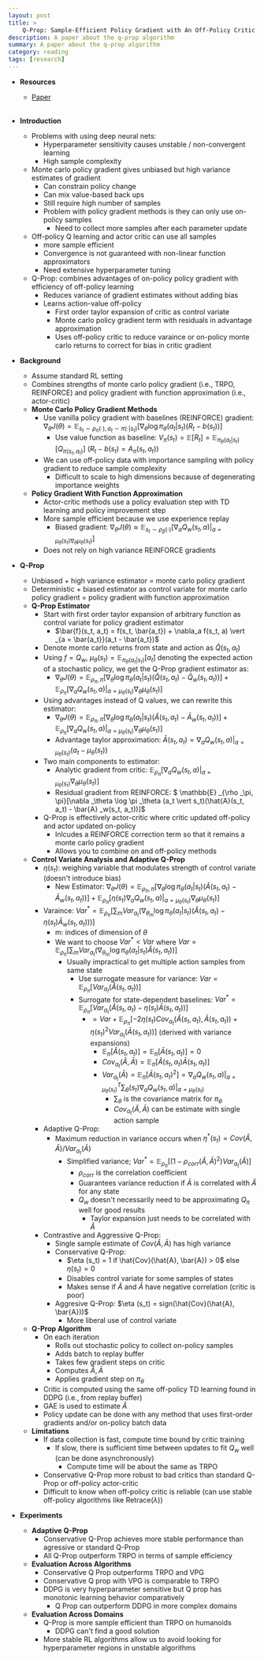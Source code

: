 ```yaml
---
layout: post
title: > 
    Q-Prop: Sample-Efficient Policy Gradient with An Off-Policy Critic
description: A paper about the q-prop algorithm
summary: A paper about the q-prop algorithm
category: reading
tags: [research]
---
```


* **Resources**
    - [Paper](https://arxiv.org/abs/1611.02247)
<br><br/>

* **Introduction**
    * Problems with using deep neural nets:
        * Hyperparameter sensitivity causes unstable / non-convergent learning
        * High sample complexity
    * Monte carlo policy gradient gives unbiased but high variance estimates of gradient
        * Can constrain policy change
        * Can mix value-based back ups
        * Still require high number of samples
        * Problem with policy gradient methods is they can only use on-policy samples
            * Need to collect more samples after each parameter update
    * Off-policy Q learning and actor critic can use all samples
        * more sample efficient
        * Convergence is not guaranteed with non-linear function approximators
        * Need extensive hyperparameter tuning
    * Q-Prop: combines advantages of on-policy policy gradient with efficiency of off-policy learning
        * Reduces variance of gradient estimates without adding bias
        * Learns action-value off-policy
            * First order taylor expansion of critic as control variate
            * Monte carlo policy gradient term with residuals in advantage approximation
            * Uses off-policy critic to reduce varaince or on-policy monte carlo returns to correct for bias in critic gradient
* **Background**
    * Assume standard RL setting
    * Combines strengths of monte carlo policy gradient (i.e., TRPO, REINFORCE) and policy gradient with function approximation (i.e., actor-critic)
    * **Monte Carlo Policy Gradient Methods**
        * Use vanilla policy gradient with baselines (REINFORCE) gradient: $\nabla _{\theta}J(\theta) = \mathbb{E} _{s_t \sim \rho _\pi (\cdot), a_t \sim \pi(\cdot \vert s_t)}[\nabla _\theta \log \pi _\theta (a_t \vert s_t)(R_t - b(s_t))]$
            * Use value function as baseline: $V _\pi(s_t) = \mathbb{E}[R_t] = \mathbb{E} _{\pi _\theta(a_t \vert s_t)}[Q _{\pi(s_t, a_t)}]$ ($R_t - b(s_t) = A _\pi(s_t, a_t)$)
        * We can use off-policy data with importance sampling with policy gradient to reduce sample complexity
            * Difficult to scale to high dimensions because of degenerating importance weights
    * **Policy Gradient With Function Approximation**
        * Actor-critic methods use a policy evaluation step with TD learning and policy improvement step
        * More sample efficient because we use experience replay
            * Biased gradient: $\nabla _\theta J(\theta) \approx \mathbb{E} _{s_t \sim \rho _{\beta} (\cdot)}[\nabla_a Q_w(s_t, a) \vert _{a = \mu _\theta(s_t) \nabla _\theta \mu _\theta(s_t)}]$ 
        * Does not rely on high variance REINFORCE gradients
* **Q-Prop**
    * Unbiased + high variance estimator = monte carlo policy gradient
    * Deterministic + biased estimator as control variate for monte carlo policy gradient = policy gradient with function approximation
    * **Q-Prop Estimator**
        * Start with first order taylor expansion of arbitrary function as control variate for policy gradient estimator
            * $\bar{f}(s_t, a_t) = f(s_t, \bar{a_t}) + \nabla_a f(s_t, a) \vert _{a = \bar{a_t}}(a_t - \bar{a_t})$
        * Denote monte carlo returns from state and action as $\hat{Q}(s_t, a_t)$
        * Using $f = Q_w$, $\mu _\theta(s_t) = \mathbb{E} _{\pi _{\theta}(a_t \vert s_t)}[a_t]$ denoting the expected action of a stochastic policy, we get the Q-Prop gradient estimator as:
            * $\nabla _\theta J(\theta) = \mathbb{E} _{\rho _\pi, \pi}[\nabla _\theta \log \pi _\theta (a_t \vert s_t)(\hat{Q}(s_t, a_t) - \bar{Q} _w(s_t, a_t))] + \mathbb{E} _{\rho _\pi}[\nabla_a Q_w(s_t, a) \vert _{a = \mu _\theta(s_t)} \nabla _\theta \mu _\theta (s_t)]$
        * Using advantages instead of Q values, we can rewrite this estimator:
            * $\nabla _\theta J(\theta) = \mathbb{E} _{\rho _\pi, \pi}[\nabla _\theta \log \pi _\theta (a_t \vert s_t)(\hat{A}(s_t, a_t) - \bar{A} _w(s_t, a_t))] + \mathbb{E} _{\rho _\pi}[\nabla_a Q_w(s_t, a) \vert _{a = \mu _\theta(s_t)} \nabla _\theta \mu _\theta (s_t)]$
            * Advantage taylor approximation: $\bar{A}(s_t, a_t) = \nabla_a Q_w (s_t, a) \vert _{a = \mu _\theta(s_t)}(a_t - \mu _\theta(s_t))$
        * Two main components to estimator:
            * Analytic gradient from critic: $\mathbb{E} _{\rho _\pi}[\nabla_a Q_w(s_t, a) \vert _{a = \mu _\theta(s_t)} \nabla _\theta \mu _\theta (s_t)]$
            * Residual gradient from REINFORCE: $ \mathbb{E} _{\rho _\pi, \pi}[\nabla _\theta \log \pi _\theta (a_t \vert s_t)(\hat{A}(s_t, a_t) - \bar{A} _w(s_t, a_t))]$
        * Q-Prop is effectively actor-critic where critic updated off-policy and actor updated on-policy
            * Inlcudes a REINFORCE correction term so that it remains a monte carlo policy gradient
            * Allows you to combine on and off-policy methods
    * **Control Variate Analysis and Adaptive Q-Prop**
        * $\eta(s_t)$: weighing variable that modulates strength of control variate (doesn't introduce bias)
            * New Estimator: $\nabla _\theta J(\theta) = \mathbb{E} _{\rho _\pi, \pi}[\nabla _\theta \log \pi _\theta (a_t \vert s_t)(\hat{A}(s_t, a_t) - \bar{A} _w(s_t, a_t))] + \mathbb{E} _{\rho _\pi}[\eta(s_t)\nabla_a Q_w(s_t, a) \vert _{a = \mu _\theta(s_t)} \nabla _\theta \mu _\theta (s_t)]$
        * Varaince: $Var^* = \mathbb{E} _{\rho _\pi}[\sum_m Var _{a_t}(\nabla _{\theta_m} \log \pi _\theta(a_t \vert s_t)(\hat{A}(s_t, a_t) - \eta(s_t)\bar{A} _w(s_t, a_t)))]$
            * m: indices of dimension of $\theta$
            * We want to choose $Var^* < Var$ where $Var = \mathbb{E} _{\rho _\pi}[\sum_m Var _{a_t}(\nabla _{\theta_m} \log \pi _\theta(a_t \vert s_t)\hat{A}(s_t, a_t))]$
                * Usually impractical to get multiple action samples from same state
                    * Use surrogate measure for variance: $Var = \mathbb{E} _{\rho _\pi}[Var _{a_t}(\hat{A}(s_t, a_t))]$
                    * Surrogate for state-dependent baselines: $Var^* = \mathbb{E} _{\rho _\pi}[Var _{a_t}(\hat{A}(s_t, a_t) - \eta(s_t)\bar{A}(s_t, a_t))]$
                        * $= Var +  \mathbb{E} _{\rho _\pi}[-2\eta(s_t)Cov _{a_t}(\hat{A}(s_t, a_t), \bar{A}(s_t, a_t)) + \eta(s_t)^2 Var _{a_t}(\bar{A}(s_t, a_t))]$ (derived with variance expansions)
                            * $\mathbb{E} _\pi [\hat{A}(s_t, a_t)]= \mathbb{E} _\pi [\bar{A}(s_t, a_t)] = 0$ 
                            * $Cov _{a_t}(\hat{A}, \bar{A}) = \mathbb{E} _\pi [\hat{A}(s_t, a_t)\bar{A}(s_t, a_t)]$
                            * $Var _{a_t}(\bar{A}) = \mathbb{E} _\pi [\bar{A}(s_t, a_t)^2] = \nabla_a Q_w(s_t, a) \vert^T _{a = \mu _\theta(s_t)} \sum _\theta(s_t) \nabla_a Q_w(s_t, a) \vert _{a = \mu _\theta(s_t)}$
                                * $\sum _\theta$ is the covariance matrix for $\pi _\theta$
                                * $Cov _{a_t}(\hat{A}, \bar{A})$ can be estimate with single action sample
        * Adaptive Q-Prop: 
            * Maximum reduction in variance occurs when $\eta^*(s_t) = Cov(\hat{A}, \bar{A}) / Var _{a_t}(\bar{A})$
                * Simplified variance; $Var^* = \mathbb{E} _{\rho _\pi}[(1 - \rho _{corr}(\hat{A}, \bar{A})^2)Var _{a_t}(\hat{A})]$
                    * $\rho _{corr}$ is the correlation coefficient
                    * Guarantees variance reduction if $\bar{A}$ is correlated with $\hat{A}$ for any state
                    * $Q_w$ doesn't necessarily need to be approximating $Q _\pi$ well for good results
                        * Taylor expansion just needs to be correlated with $\hat{A}$
        * Contrastive and Aggressive Q-Prop:
            * Single sample estimate of $Cov(\hat{A}, \bar{A})$ has high variance
            * Conservative Q-Prop:
                * $\eta (s_t) = 1 if \hat{Cov}(\hat{A}, \bar{A}) > 0$ else $\eta (s_t) = 0$
                * Disables control variate for some samples of states
                * Makes sense if $\hat{A}$ and $\bar{A}$ have negative correlation (critic is poor)
            * Aggresive Q-Prop:
                $\eta (s_t) = sign(\hat{Cov}(\hat{A}, \bar{A}))$
                * More liberal use of control variate 
    * **Q-Prop Algorithm**
        * On each iteration
            * Rolls out stochastic policy to collect on-policy samples
            * Adds batch to replay buffer
            * Takes few gradient steps on critic
            * Computes $\hat{A}, \bar{A}$
            * Applies gradient step on $\pi _\theta$
        * Critic is computed using the same off-policy TD learning found in DDPG (i.e., from replay buffer)
        * GAE is used to estimate $\hat{A}$
        * Policy update can be done with any method that uses first-order gradients and/or on-policy batch data
    * **Limitations**
        * If data collection is fast, compute time bound by critic training
            * If slow, there is sufficient time between updates to fit $Q_w$ well (can be done asynchronously)
                * Compute time will be about the same as TRPO
         * Conservative Q-Prop more robust to bad critics than standard Q-Prop or off-policy actor-critic
         * Difficult to know when off-policy critic is reliable (can use stable off-policy algorithms like Retrace($\lambda$))
* **Experiments**
    * **Adaptive Q-Prop**
        * Conservative Q-Prop achieves more stable performance than agressive or standard Q-Prop
        * All Q-Prop outperform TRPO in terms of sample efficiency
    * **Evaluation Across Algorithms**
        * Conservative Q Prop outperforms TRPO and VPG
        * Conservative Q prop with VPG is comparable to TRPO
        * DDPG is very hyperparameter sensitive but Q prop has monotonic learning behavior comparatively
            * Q Prop can outperform DDPG in more complex domains
    * **Evaluation Across Domains**
        * Q-Prop is more sample efficient than TRPO on humanoids
            * DDPG can't find a good solution
        * More stable RL algorithms allow us to avoid looking for hyperparameter regions in unstable algorithms